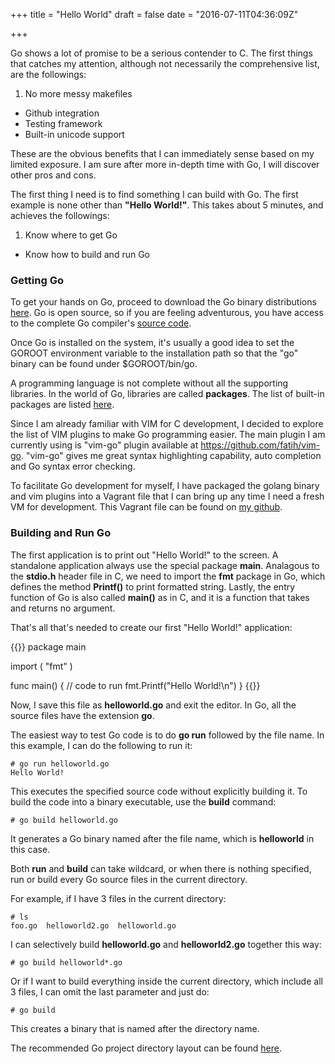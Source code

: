 +++
title = "Hello World"
draft = false
date = "2016-07-11T04:36:09Z"

+++

Go shows a lot of promise to be a serious contender to C. The first things that catches my attention, although not necessarily the comprehensive list, are the followings:

1. No more messy makefiles
* Github integration
* Testing framework
* Built-in unicode support

These are the obvious benefits that I can immediately sense based on my limited exposure. I am sure after more in-depth time with Go, I will discover other pros and cons.

The first thing I need is to find something I can build with Go. The first example is none other than **"Hello World!"**. This takes about 5 minutes, and achieves the followings: 

1. Know where to get Go
* Know how to build and run Go

### Getting Go ###

To get your hands on Go, proceed to download the Go binary distributions [here](https://golang.org/dl/). Go is open source, so if you are feeling adventurous, you have access to the complete Go compiler's [source code](https://github.com/golang/go).

Once Go is installed on the system, it's usually a good idea to set the GOROOT environment variable to the installation path so that the "go" binary can be found under $GOROOT/bin/go.

A programming language is not complete without all the supporting libraries. In the world of Go, libraries are called **packages**. The list of built-in packages are listed [here](https://golang.org/pkg/).

Since I am already familiar with VIM for C development, I decided to explore the list of VIM plugins to make Go programming easier. The main plugin I am currently using is "vim-go" plugin available at https://github.com/fatih/vim-go. "vim-go" gives me great syntax highlighting capability, auto completion and Go syntax error checking.

To facilitate Go development for myself, I have packaged the golang binary and vim plugins into a Vagrant file that I can bring up any time I need a fresh VM for development. This Vagrant file can be found on [my github](https://github.com/howardplus/go-devel).

### Building and Run Go ###

The first application is to print out "Hello World!" to the screen. A standalone application always use the special package **main**. Analagous to the **stdio.h** header file in C, we need to import the **fmt** package in Go, which defines the method **Printf()** to print formatted string. Lastly, the entry function of Go is also called **main()** as in C, and it is a function that takes and returns no argument.

That's all that's needed to create our first "Hello World!" application:

{{<highlight go >}}
package main

import (
	"fmt"
)

func main() {
	// code to run
	fmt.Printf("Hello World!\n")
}
{{</highlight>}}

Now, I save this file as **helloworld.go** and exit the editor. In Go, all the source files have the extension **go**. 

The easiest way to test Go code is to do **go run** followed by the file name. In this example, I can do the following to run it:

	# go run helloworld.go
	Hello World!

This executes the specified source code without explicitly building it. To build the code into a binary executable, use the **build** command:

	# go build helloworld.go
	
It generates a Go binary named after the file name, which is **helloworld** in this case.

Both **run** and **build** can take wildcard, or when there is nothing specified, run or build every Go source files in the current directory.

For example, if I have 3 files in the current directory:

	# ls
	foo.go  helloworld2.go  helloworld.go

I can selectively build **helloworld.go** and **helloworld2.go** together this way:

	# go build helloworld*.go

Or if I want to build everything inside the current directory, which include all 3 files, I can omit the last parameter and just do:

	# go build

This creates a binary that is named after the directory name. 

The recommended Go project directory layout can be found [here](https://golang.org/doc/code.html#Organization).

